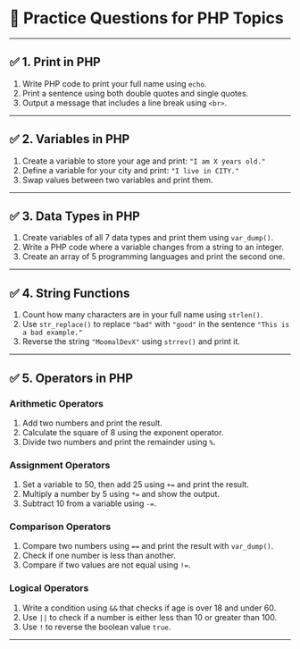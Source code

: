# 📝 Practice Questions for PHP Topics

---

## ✅ 1. Print in PHP

1. Write PHP code to print your full name using `echo`.
2. Print a sentence using both double quotes and single quotes.
3. Output a message that includes a line break using `<br>`.

---

## ✅ 2. Variables in PHP

1. Create a variable to store your age and print: `"I am X years old."`
2. Define a variable for your city and print: `"I live in CITY."`
3. Swap values between two variables and print them.

---

## ✅ 3. Data Types in PHP

1. Create variables of all 7 data types and print them using `var_dump()`.
2. Write a PHP code where a variable changes from a string to an integer.
3. Create an array of 5 programming languages and print the second one.

---

## ✅ 4. String Functions

1. Count how many characters are in your full name using `strlen()`.
2. Use `str_replace()` to replace `"bad"` with `"good"` in the sentence `"This is a bad example."`
3. Reverse the string `"MoomalDevX"` using `strrev()` and print it.

---

## ✅ 5. Operators in PHP

### Arithmetic Operators

1. Add two numbers and print the result.
2. Calculate the square of 8 using the exponent operator.
3. Divide two numbers and print the remainder using `%`.

### Assignment Operators

1. Set a variable to 50, then add 25 using `+=` and print the result.
2. Multiply a number by 5 using `*=` and show the output.
3. Subtract 10 from a variable using `-=`.

### Comparison Operators

1. Compare two numbers using `==` and print the result with `var_dump()`.
2. Check if one number is less than another.
3. Compare if two values are not equal using `!=`.

### Logical Operators

1. Write a condition using `&&` that checks if age is over 18 and under 60.
2. Use `||` to check if a number is either less than 10 or greater than 100.
3. Use `!` to reverse the boolean value `true`.

---
